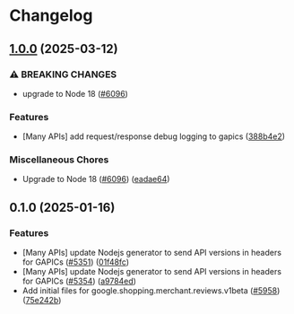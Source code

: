 # Changelog

## [1.0.0](https://github.com/googleapis/google-cloud-node/compare/reviews-v0.1.0...reviews-v1.0.0) (2025-03-12)


### ⚠ BREAKING CHANGES

* upgrade to Node 18 ([#6096](https://github.com/googleapis/google-cloud-node/issues/6096))

### Features

* [Many APIs] add request/response debug logging to gapics ([388b4e2](https://github.com/googleapis/google-cloud-node/commit/388b4e20329b7f6fc0dd061dddff573c45104213))


### Miscellaneous Chores

* Upgrade to Node 18 ([#6096](https://github.com/googleapis/google-cloud-node/issues/6096)) ([eadae64](https://github.com/googleapis/google-cloud-node/commit/eadae64d54e07aa2c65097ea52e65008d4e87436))

## 0.1.0 (2025-01-16)


### Features

* [Many APIs] update Nodejs generator to send API versions in headers for GAPICs ([#5351](https://github.com/googleapis/google-cloud-node/issues/5351)) ([01f48fc](https://github.com/googleapis/google-cloud-node/commit/01f48fce63ec4ddf801d59ee2b8c0db9f6fb8372))
* [Many APIs] update Nodejs generator to send API versions in headers for GAPICs ([#5354](https://github.com/googleapis/google-cloud-node/issues/5354)) ([a9784ed](https://github.com/googleapis/google-cloud-node/commit/a9784ed3db6ee96d171762308bbbcd57390b6866))
* Add initial files for google.shopping.merchant.reviews.v1beta ([#5958](https://github.com/googleapis/google-cloud-node/issues/5958)) ([75e242b](https://github.com/googleapis/google-cloud-node/commit/75e242bb0c613f77f0ef84bcb02784cbf48224d1))
